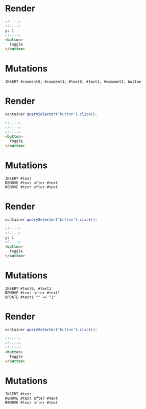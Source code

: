 # Render
```html
<!---->
<!---->
y: 1
<!---->
<button>
  Toggle
</button>
```

# Mutations
```
INSERT #comment0, #comment1, #text0, #text1, #comment2, button
```

# Render
```js
container.querySelector("button").click();
```
```html
<!---->
<!---->
<!---->
<button>
  Toggle
</button>
```

# Mutations
```
INSERT #text
REMOVE #text after #text
REMOVE #text after #text
```

# Render
```js
container.querySelector("button").click();
```
```html
<!---->
<!---->
y: 1
<!---->
<button>
  Toggle
</button>
```

# Mutations
```
INSERT #text0, #text1
REMOVE #text after #text1
UPDATE #text1 "" => "1"
```

# Render
```js
container.querySelector("button").click();
```
```html
<!---->
<!---->
<!---->
<button>
  Toggle
</button>
```

# Mutations
```
INSERT #text
REMOVE #text after #text
REMOVE #text after #text
```